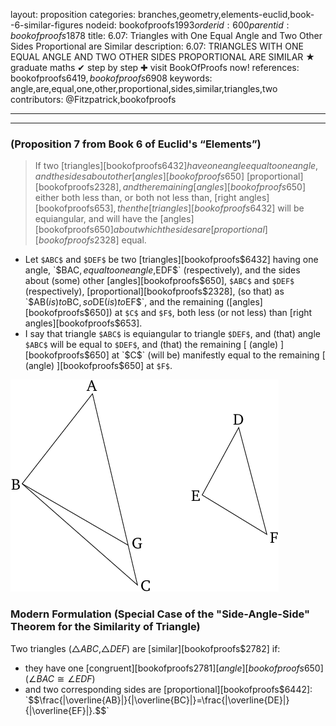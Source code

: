 layout: proposition
categories: branches,geometry,elements-euclid,book--6-similar-figures
nodeid: bookofproofs$1993
orderid: 600
parentid: bookofproofs$1878
title: 6.07: Triangles with One Equal Angle and Two Other Sides Proportional are Similar
description: 6.07: TRIANGLES WITH ONE EQUAL ANGLE AND TWO OTHER SIDES PROPORTIONAL ARE SIMILAR &#9733; graduate maths &#10004; step by step &#10010; visit BookOfProofs now!
references: bookofproofs$6419,bookofproofs$6908
keywords: angle,are,equal,one,other,proportional,sides,similar,triangles,two
contributors: @Fitzpatrick,bookofproofs

---


---

### (Proposition 7 from Book 6 of Euclid's “Elements”)

> If two [triangles][bookofproofs$6432] have one angle equal to one angle, and the sides about other [angles][bookofproofs$650] [proportional][bookofproofs$2328], and the remaining [angles][bookofproofs$650] either both less than, or both not less than, [right angles][bookofproofs$653], then the [triangles][bookofproofs$6432] will be equiangular, and will have the [angles][bookofproofs$650] about which the sides are [proportional][bookofproofs$2328] equal.
* Let `$ABC$` and `$DEF$` be two [triangles][bookofproofs$6432] having one angle, `$BAC$`, equal to one angle, `$EDF$` (respectively), and the sides about (some) other [angles][bookofproofs$650], `$ABC$` and `$DEF$` (respectively), [proportional][bookofproofs$2328], (so that) as `$AB$` (is) to `$BC$`, so `$DE$` (is) to `$EF$`, and the remaining ([angles][bookofproofs$650]) at `$C$` and `$F$`, both less (or not less) than [right angles][bookofproofs$653].
* I say that triangle `$ABC$` is equiangular to triangle `$DEF$`, and (that) angle `$ABC$` will be equal to `$DEF$`, and (that) the remaining [ (angle) ][bookofproofs$650] at `$C$` (will be) manifestly equal to the remaining [ (angle) ][bookofproofs$650] at `$F$`.


![fig07e](https://github.com/bookofproofs/bookofproofs.github.io/blob/main/_sources/_assets/images/euclid/Book06/fig07e.png?raw=true)


### Modern Formulation (Special Case of the "Side-Angle-Side" Theorem for the Similarity of Triangle)

Two triangles ($\bigtriangleup{ABC}$,$\bigtriangleup{DEF}$) are [similar][bookofproofs$2782] if:
* they have one [congruent][bookofproofs$2781] [angle][bookofproofs$650] ($\angle{BAC}\cong\angle{EDF}$)
* and two corresponding sides are [proportional][bookofproofs$6442]:
`$$\frac{|\overline{AB}|}{|\overline{BC}|}=\frac{|\overline{DE}|}{|\overline{EF}|}.$$`
